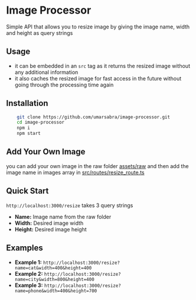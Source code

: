 # Image Processor

Simple API that allows you to resize image by giving the image name, width and height as query strings

## Usage

- it can be embedded in an `src` tag as it returns the resized image without any additional information
- it also caches the resized image for fast access in the future without going through the processing time again

## Installation

```bash
    git clone https://github.com/umarsabra/image-processor.git
    cd image-processor
    npm i
    npm start
```

## Add Your Own Image

you can add your own image in the raw folder [assets/raw](https://github.com/umarsabra/image-processor/tree/main/assets/raw) and then add the image name in images array in [src/routes/resize_route.ts](https://github.com/umarsabra/image-processor/blob/main/src/routes/resize_route.ts)

## Quick Start

`http://localhost:3000/resize` takes 3 query strings

- **Name:** Image name from the raw folder
- **Width:** Desired image width
- **Height:** Desired image height

## Examples

- **Example 1:** `http://localhost:3000/resize?name=cat&width=400&height=400`
- **Example 2:** `http://localhost:3000/resize?name=city&width=800&height=400`
- **Example 3:** `http://localhost:3000/resize?name=phone&width=400&height=700`

